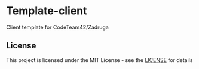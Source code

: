 # Template-client

Client template for CodeTeam42/Zadruga

## License

This project is licensed under the MIT License - see the [LICENSE](./license) for details
